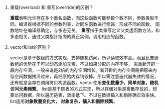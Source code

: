 1. 重载(overload) 和 重写(override)的区别？

	**重载**表明允许存在多个重名函数，而这些函数可能参数个数不同，参数类型不同。编译器根据不同的参数列表，对同名函数进行修饰，形成不同的函数。
	函数地址在编译器确定，与多态无关。
	**重写**指子类重写定义父类虚函数方法，和多态相关，通过父类指针指向的真正实例，调用相应的函数。 

2. vector和list的区别？

	vector是基于数组的方式实现，支持随机访问，所以读取效率高。而且比普通数组的优势在于可以动态添加元素，不过如果分配的内存不够，
	需重新开辟一段内存空间，一般来说是2倍的内存空间增长。新开辟的内存空间需把原来内存空间数据拷贝过来，再把原始内存销毁掉。所以需注意迭代器失效的情况，
	还有就是会存在调用拷贝构造函数。vector使用**变化数量少，简单对象，随机访问元素频繁**。
	list是基于链表的方式实现，所以存储对象是离散存放的，想要访问数据，所以遍历链表，效率低下。不过在数据插入和删除确实效率快。list适用**对象数量变化大，
	对象复杂，插入和删除频繁**。

